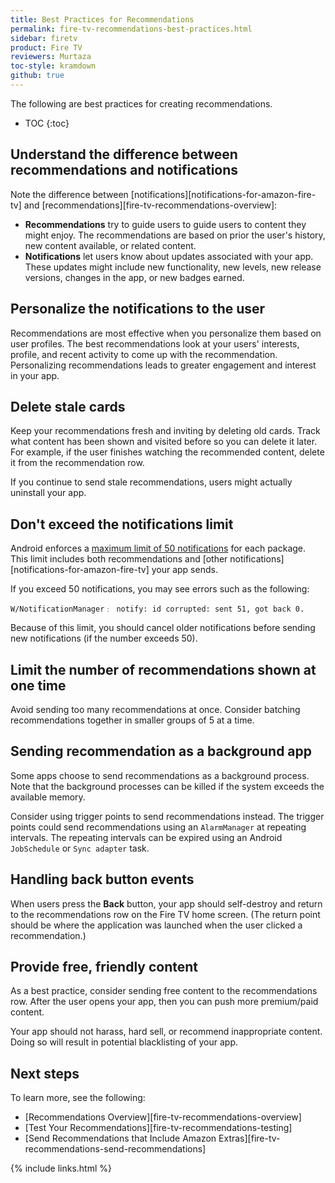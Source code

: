```yaml
---
title: Best Practices for Recommendations
permalink: fire-tv-recommendations-best-practices.html
sidebar: firetv
product: Fire TV
reviewers: Murtaza
toc-style: kramdown
github: true
---
```


The following are best practices for creating recommendations.

* TOC
{:toc}

## Understand the difference between recommendations and notifications

Note the difference between [notifications][notifications-for-amazon-fire-tv] and [recommendations][fire-tv-recommendations-overview]:

*  **Recommendations** try to guide users to guide users to content they might enjoy. The recommendations are based on prior the user's history, new content available, or related content.
*  **Notifications** let users know about updates associated with your app. These updates might include new functionality, new levels, new release versions, changes in the app, or new badges earned.

## Personalize the notifications to the user

Recommendations are most effective when you personalize them based on user profiles. The best recommendations look at your users' interests, profile, and recent activity to come up with the recommendation. Personalizing recommendations leads to greater engagement and interest in your app.

## Delete stale cards

Keep your recommendations fresh and inviting by deleting old cards. Track what content has been shown and visited before so you can delete it later. For example, if the user finishes watching the recommended content, delete it from the recommendation row.

If you continue to send stale recommendations, users might actually uninstall your app.

## Don't exceed the notifications limit

Android enforces a [maximum limit of 50 notifications][1] for each package. This limit includes both recommendations and [other notifications][notifications-for-amazon-fire-tv] your app sends.

If you exceed 50 notifications, you may see errors such as the following:

```
W/NotificationManager﹕ notify: id corrupted: sent 51, got back 0.
```

Because of this limit, you should cancel older notifications before sending new notifications (if the number exceeds 50).

## Limit the number of recommendations shown at one time

Avoid sending too many recommendations at once. Consider batching recommendations together in smaller groups of 5 at a time.

## Sending recommendation as a background app

Some apps choose to send recommendations as a background process. Note that the background processes can be killed if the system exceeds the available memory.

Consider using trigger points to send recommendations instead. The trigger points could send recommendations using an `AlarmManager` at repeating intervals. The repeating intervals can be expired using an Android `JobSchedule` or `Sync adapter` task.

## Handling back button events

When users press the **Back** button, your app should self-destroy and return to the recommendations row on the Fire TV home screen. (The return point should be where the application was launched when the user clicked a recommendation.)

## Provide free, friendly content

As a best practice, consider sending free content to the recommendations row. After the user opens your app, then you can push more premium/paid content.

Your app should not harass, hard sell, or recommend inappropriate content. Doing so will result in potential blacklisting of your app.


## Next steps

To learn more, see the following:

* [Recommendations Overview][fire-tv-recommendations-overview]
* [Test Your Recommendations][fire-tv-recommendations-testing]
* [Send Recommendations that Include Amazon Extras][fire-tv-recommendations-send-recommendations]

{% include links.html %}

[1]: https://android.googlesource.com/platform/frameworks/base/+/742a67127366c376fdf188ff99ba30b27d3bf90c/services/java/com/android/server/NotificationManagerService.java#71
